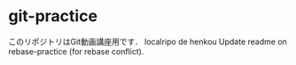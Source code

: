 # git-practice
このリポジトリはGit動画講座用です．
localripo de henkou
Update readme on rebase-practice (for rebase conflict).
